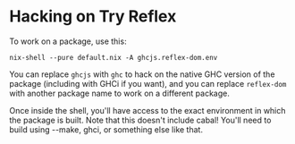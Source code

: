 Hacking on Try Reflex
=====================

To work on a package, use this:

```
nix-shell --pure default.nix -A ghcjs.reflex-dom.env
```

You can replace `ghcjs` with `ghc` to hack on the native GHC version of the package (including with GHCi if you want), and you can replace `reflex-dom` with another package name to work on a different package.

Once inside the shell, you'll have access to the exact environment in which the package is built.  Note that this doesn't include cabal!  You'll need to build using --make, ghci, or something else like that.
